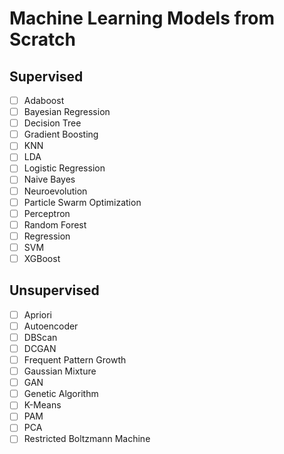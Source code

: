 # Machine Learning Models from Scratch

## Supervised

- [ ] Adaboost
- [ ] Bayesian Regression
- [ ] Decision Tree
- [ ] Gradient Boosting
- [ ] KNN
- [ ] LDA
- [ ] Logistic Regression
- [ ] Naive Bayes
- [ ] Neuroevolution
- [ ] Particle Swarm Optimization
- [ ] Perceptron
- [ ] Random Forest
- [ ] Regression
- [ ] SVM
- [ ] XGBoost

## Unsupervised

- [ ] Apriori
- [ ] Autoencoder
- [ ] DBScan
- [ ] DCGAN
- [ ] Frequent Pattern Growth
- [ ] Gaussian Mixture
- [ ] GAN
- [ ] Genetic Algorithm
- [ ] K-Means
- [ ] PAM
- [ ] PCA
- [ ] Restricted Boltzmann Machine

